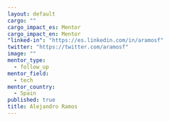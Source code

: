 ```yaml
---
layout: default
cargo: ""
cargo_impact_es: Mentor
cargo_impact_en: Mentor
"linked-in": "https://es.linkedin.com/in/aramosf"
twitter: "https://twitter.com/aramosf"
image: ""
mentor_type: 
  - follow_up
mentor_field: 
  - tech
mentor_country: 
  - Spain
published: true
title: Alejandro Ramos
---
```



